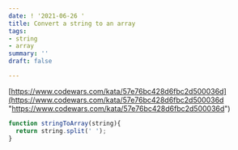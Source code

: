 ```yaml
---
date: ! '2021-06-26 '
title: Convert a string to an array
tags:
- string
- array
summary: ''
draft: false

---
```

[https://www.codewars.com/kata/57e76bc428d6fbc2d500036d](https://www.codewars.com/kata/57e76bc428d6fbc2d500036d "https://www.codewars.com/kata/57e76bc428d6fbc2d500036d")

```js
function stringToArray(string){
  return string.split(' ');
}
```